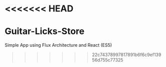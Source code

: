<<<<<<< HEAD
=======
# Guitar-Licks-Store
Simple App using Flux Architecture and React (ES5)
>>>>>>> 22c74378997817891b6f6c9ef13956d755c77325
